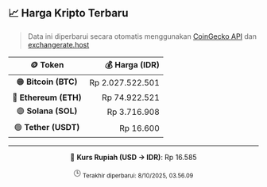 

<!-- HARGA_KRIPTO -->
## 📈 Harga Kripto Terbaru

> Data ini diperbarui secara otomatis menggunakan [CoinGecko API](https://www.coingecko.com/) dan [exchangerate.host](https://exchangerate.host/)

<div align="center">

| 🪙 Token | 💰 Harga (IDR) |
|:------:|---------------:|
| 🟠 **Bitcoin (BTC)**   | Rp 2.027.522.501 |
| 🔵 **Ethereum (ETH)**  | Rp 74.922.521 |
| 🟣 **Solana (SOL)**    | Rp 3.716.908 |
| 🟢 **Tether (USDT)**   | Rp 16.600 |

---

💱 **Kurs Rupiah (USD → IDR)**: Rp 16.585

🕒 <sub>Terakhir diperbarui: 8/10/2025, 03.56.09</sub>

</div>
<!-- /HARGA_KRIPTO -->